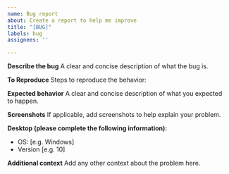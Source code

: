 ```yaml
---
name: Bug report
about: Create a report to help me improve
title: "[BUG]"
labels: bug
assignees: ''

---
```


**Describe the bug**
A clear and concise description of what the bug is.

**To Reproduce**
Steps to reproduce the behavior:

**Expected behavior**
A clear and concise description of what you expected to happen.

**Screenshots**
If applicable, add screenshots to help explain your problem.

**Desktop (please complete the following information):**

* OS: [e.g. Windows]
* Version [e.g. 10]

**Additional context**
Add any other context about the problem here.
